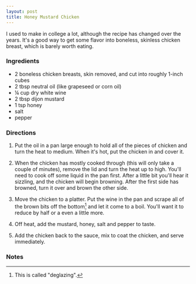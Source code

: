 ```yaml
---
layout: post
title: Honey Mustard Chicken
---
```

I used to make in college a lot, although the recipe has changed over the years. It's a
good way to get some flavor into boneless, skinless chicken breast, which is barely worth
eating.

### Ingredients

* 2 boneless chicken breasts, skin removed, and cut into roughly 1-inch cubes
* 2 tbsp neutral oil (like grapeseed or corn oil)
* ¼ cup dry white wine
* 2 tbsp dijon mustard
* 1 tsp honey
* salt
* pepper

### Directions

1. Put the oil in a pan large enough to hold all of the pieces of chicken and turn the
heat to medium. When it's hot, put the chicken in and cover it.

2. When the chicken has mostly cooked through (this will only take a couple of minutes),
remove the lid and turn the heat up to high. You'll need to cook off some liquid in the
pan first. After a little bit you'll hear it sizzling, and the chicken will begin browning.
After the first side has browned, turn it over and brown the other side.

3. Move the chicken to a platter. Put the wine in the pan and scrape all of the brown bits
off the bottom[^1] and let it come to a boil. You'll want it to reduce by half or a even a
little more.

4. Off heat, add the mustard, honey, salt and pepper to taste.

5. Add the chicken back to the sauce, mix to coat the chicken, and serve immediately.


### Notes

[^1]: This is called "deglazing".
